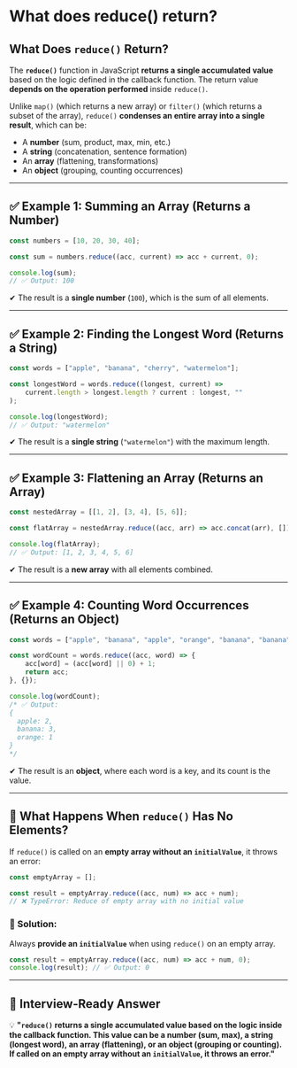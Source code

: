 # What does reduce() return?
## **What Does `reduce()` Return?**  

The **`reduce()`** function in JavaScript **returns a single accumulated value** based on the logic defined in the callback function. The return value **depends on the operation performed** inside `reduce()`.  

Unlike `map()` (which returns a new array) or `filter()` (which returns a subset of the array), `reduce()` **condenses an entire array into a single result**, which can be:  
- A **number** (sum, product, max, min, etc.)  
- A **string** (concatenation, sentence formation)  
- An **array** (flattening, transformations)  
- An **object** (grouping, counting occurrences)  

---

## **✅ Example 1: Summing an Array (Returns a Number)**
```javascript
const numbers = [10, 20, 30, 40];

const sum = numbers.reduce((acc, current) => acc + current, 0);

console.log(sum);  
// ✅ Output: 100
```
✔ The result is a **single number** (`100`), which is the sum of all elements.

---

## **✅ Example 2: Finding the Longest Word (Returns a String)**
```javascript
const words = ["apple", "banana", "cherry", "watermelon"];

const longestWord = words.reduce((longest, current) => 
    current.length > longest.length ? current : longest, ""
);

console.log(longestWord);
// ✅ Output: "watermelon"
```
✔ The result is a **single string** (`"watermelon"`) with the maximum length.

---

## **✅ Example 3: Flattening an Array (Returns an Array)**
```javascript
const nestedArray = [[1, 2], [3, 4], [5, 6]];

const flatArray = nestedArray.reduce((acc, arr) => acc.concat(arr), []);

console.log(flatArray);
// ✅ Output: [1, 2, 3, 4, 5, 6]
```
✔ The result is a **new array** with all elements combined.

---

## **✅ Example 4: Counting Word Occurrences (Returns an Object)**
```javascript
const words = ["apple", "banana", "apple", "orange", "banana", "banana"];

const wordCount = words.reduce((acc, word) => {
    acc[word] = (acc[word] || 0) + 1;
    return acc;
}, {});

console.log(wordCount);
/* ✅ Output:
{
  apple: 2,
  banana: 3,
  orange: 1
}
*/
```
✔ The result is an **object**, where each word is a key, and its count is the value.

---

## **📌 What Happens When `reduce()` Has No Elements?**  
If `reduce()` is called on an **empty array without an `initialValue`**, it throws an error:
```javascript
const emptyArray = [];

const result = emptyArray.reduce((acc, num) => acc + num); 
// ❌ TypeError: Reduce of empty array with no initial value
```
### **🔹 Solution:**  
Always **provide an `initialValue`** when using `reduce()` on an empty array.
```javascript
const result = emptyArray.reduce((acc, num) => acc + num, 0);
console.log(result); // ✅ Output: 0
```

---

## **📌 Interview-Ready Answer**  
💡 **"`reduce()` returns a single accumulated value based on the logic inside the callback function. This value can be a number (sum, max), a string (longest word), an array (flattening), or an object (grouping or counting). If called on an empty array without an `initialValue`, it throws an error."**  
